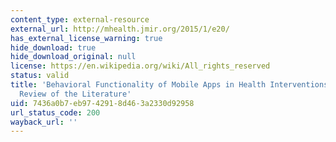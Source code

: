 ```yaml
---
content_type: external-resource
external_url: http://mhealth.jmir.org/2015/1/e20/
has_external_license_warning: true
hide_download: true
hide_download_original: null
license: https://en.wikipedia.org/wiki/All_rights_reserved
status: valid
title: 'Behavioral Functionality of Mobile Apps in Health Interventions: A Systematic
  Review of the Literature'
uid: 7436a0b7-eb97-4291-8d46-3a2330d92958
url_status_code: 200
wayback_url: ''
---
```

